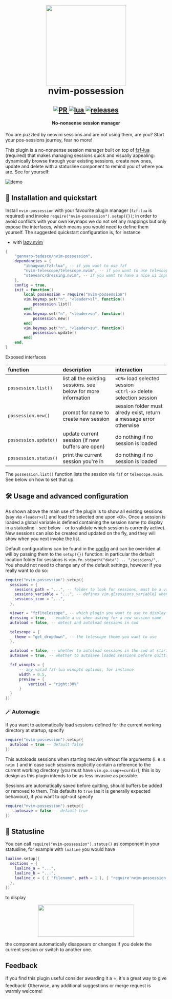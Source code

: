 <h1 align="center">
  <br>
  <img width="250" height="250" src="https://user-images.githubusercontent.com/15387611/212337464-ef0a605f-378b-4a6f-aed2-1b6598b28348.png">
  <br>
  nvim-possession
  <br>
</h1>

<h2 align="center">
  <a href="#" onclick="return false;">
    <img alt="PR" src="https://img.shields.io/badge/PRs-welcome-brightgreen.svg?style=flat"/>
  </a>
  <a href="#" onclick="return false;">
    <img alt="lua" src="https://img.shields.io/badge/lua-%232C2D72.svg?&style=flat&logo=lua&logoColor=white"/>
  </a>
  <a href="https://github.com/gennaro-tedesco/nvim-possession/releases">
    <img alt="releases" src="https://img.shields.io/github/release/gennaro-tedesco/nvim-possession"/>
  </a>
</h2>

<h4 align="center">No-nonsense session manager</h4>

You are puzzled by neovim sessions and are not using them, are you? Start your pos-sessions journey, fear no more!

This plugin is a no-nonsense session manager built on top of [fzf-lua](https://github.com/ibhagwan/fzf-lua) (required) that makes managing sessions quick and visually appealing: dynamically browse through your existing sessions, create new ones, update and delete with a statusline component to remind you of where you are. See for yourself:

![demo](https://user-images.githubusercontent.com/15387611/211946693-7c0a8f00-4ed8-4142-a8aa-a4dc75f42841.gif)

## 🔌 Installation and quickstart

Install `nvim-possession` with your favourite plugin manager (`fzf-lua` is required) and invoke `require("nvim-possession").setup({})`; in order to avoid conflicts with your own keymaps we do not set any mappings but only expose the interfaces, which means you would need to define them yourself. The suggested quickstart configuration is, for instance

- with [lazy.nvim](https://github.com/folke/lazy.nvim)

```lua
{
    "gennaro-tedesco/nvim-possession",
    dependencies = {
        "ibhagwan/fzf-lua", -- if you want to use fzf
        "nvim-telescope/telescope.nvim", -- if you want to use telescope
        "stevearc/dressing.nvim", -- if you want to have a nice ui input box when prompted for a session name
    },
    config = true,
    init = function()
        local possession = require("nvim-possession")
        vim.keymap.set("n", "<leader>sl", function()
            possession.list()
        end)
        vim.keymap.set("n", "<leader>sn", function()
            possession.new()
        end)
        vim.keymap.set("n", "<leader>su", function()
            possession.update()
        end)
    end,
}
```

Exposed interfaces

| function                             | description                                                     | interaction                                                         |
| :----------------------------------- | :-------------------------------------------------------------- | :------------------------------------------------------------------ |
| `possession.list()`                  | list all the existing sessions. see below for more information  | `<CR>` load selected session<br>`<Ctrl-x>` delete selection session |
| `possession.new()`                   | prompt for name to create new session                           | session folder must alredy exist, return a message error otherwise  |
| `possession.update()`                | update current session (if new buffers are open)                | do nothing if no session is loaded                                  |
| `possession.status()`                | print the current session you're in                             | do nothing if no session is loaded                                  |

The `possession.list()` function lists the session via `fzf` or `telescope.nvim`. See below on how to set that up.

## 🛠 Usage and advanced configuration

As shown above the main use of the plugin is to show all existing sessions (say via `<leader>sl`) and load the selected one upon `<CR>`. Once a session is loaded a global variable is defined containing the session name (to display in a statusline - see below - or to validate which session is currently active). New sessions can also be created and updated on the fly, and they will show when you next invoke the list.

Default configurations can be found in the [config](https://github.com/gennaro-tedesco/nvim-possession/blob/main/lua/nvim-possession/config.lua) and can be overriden at will by passing them to the `setup({})` function: in particular the default location folder for sessions is `vim.fn.stdpath("data") .. "/sessions/",`. You should not need to change any of the default settings, however if you really want to do so:

```lua
require("nvim-possession").setup({
  sessions = {
    sessions_path = "...", -- folder to look for sessions, must be a valid existing path
    sessions_variable = "...", -- defines vim.g[sessions_variable] when a session is loaded
    sessions_icon = "...",
  },

  viewer = "fzf|telescope", -- which plugin you want to use to display the sessions
  dressing = true, -- enable a ui when asking for a new session name
  autoload = false, -- detect and autoload sessions in cwd

  telescope = {
    theme = "get_dropdown", -- the telescope theme you want to use
  },

  autoload = false, -- whether to autoload sessions in the cwd at startup
  autosave = true, -- whether to autosave loaded sessions before quitting

  fzf_winopts = {
      -- any valid fzf-lua winopts options, for instance
      width = 0.5,
      preview = {
          vertical = "right:30%"
      }
  }
})
```

### 🪄 Automagic

If you want to automatically load sessions defined for the current working directory at startup, specify

```lua
require("nvim-possession").setup({
  autoload = true -- default false
})
```

This autoloads sessions when starting neovim without file arguments (i. e. `$ nvim `) and in case such sessions explicitly contain a reference to the current working directory (you must have `vim.go.ssop+=curdir`); this is by design as this plugin intends to be as less invasive as possible.

Sessions are automatically saved before quitting, should buffers be added or removed to them. This defaults to `true` (as it is generally expected behaviour), if you want to opt-out specify

```lua
require("nvim-possession").setup({
    autosave = false -- default true
})
```

## 🚥 Statusline

You can call `require("nvim-possession").status()` as component in your statusline, for example with `lualine` you would have

```lua
lualine.setup({
  sections = {
    lualine_a = "...",
    lualine_b = "...",
    lualine_c = { { "filename", path = 1 }, { "require'nvim-possession'.status()" } },
  },
})
```

to display

<p align="center">
  <img width="300" height="100" src="https://user-images.githubusercontent.com/15387611/211811964-037c6233-21d6-4ee1-815c-6da068dd3595.png">
</p>

the component automatically disappears or changes if you delete the current session or switch to another one.

## Feedback

If you find this plugin useful consider awarding it a ⭐, it's a great way to give feedback! Otherwise, any additional suggestions or merge request is warmly welcome!
